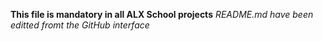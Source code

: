 **This file is mandatory in all ALX School projects**
_README.md have been editted fromt the GitHub interface_
